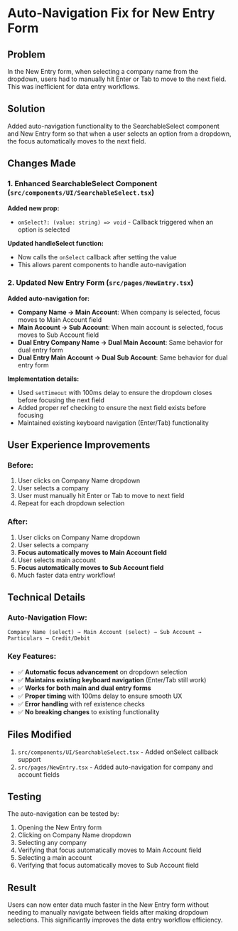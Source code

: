 # Auto-Navigation Fix for New Entry Form

## Problem
In the New Entry form, when selecting a company name from the dropdown, users had to manually hit Enter or Tab to move to the next field. This was inefficient for data entry workflows.

## Solution
Added auto-navigation functionality to the SearchableSelect component and New Entry form so that when a user selects an option from a dropdown, the focus automatically moves to the next field.

## Changes Made

### 1. Enhanced SearchableSelect Component (`src/components/UI/SearchableSelect.tsx`)

**Added new prop:**
- `onSelect?: (value: string) => void` - Callback triggered when an option is selected

**Updated handleSelect function:**
- Now calls the `onSelect` callback after setting the value
- This allows parent components to handle auto-navigation

### 2. Updated New Entry Form (`src/pages/NewEntry.tsx`)

**Added auto-navigation for:**
- **Company Name → Main Account**: When company is selected, focus moves to Main Account field
- **Main Account → Sub Account**: When main account is selected, focus moves to Sub Account field
- **Dual Entry Company Name → Dual Main Account**: Same behavior for dual entry form
- **Dual Entry Main Account → Dual Sub Account**: Same behavior for dual entry form

**Implementation details:**
- Used `setTimeout` with 100ms delay to ensure the dropdown closes before focusing the next field
- Added proper ref checking to ensure the next field exists before focusing
- Maintained existing keyboard navigation (Enter/Tab) functionality

## User Experience Improvements

### Before:
1. User clicks on Company Name dropdown
2. User selects a company
3. User must manually hit Enter or Tab to move to next field
4. Repeat for each dropdown selection

### After:
1. User clicks on Company Name dropdown
2. User selects a company
3. **Focus automatically moves to Main Account field**
4. User selects main account
5. **Focus automatically moves to Sub Account field**
6. Much faster data entry workflow!

## Technical Details

### Auto-Navigation Flow:
```
Company Name (select) → Main Account (select) → Sub Account → Particulars → Credit/Debit
```

### Key Features:
- ✅ **Automatic focus advancement** on dropdown selection
- ✅ **Maintains existing keyboard navigation** (Enter/Tab still work)
- ✅ **Works for both main and dual entry forms**
- ✅ **Proper timing** with 100ms delay to ensure smooth UX
- ✅ **Error handling** with ref existence checks
- ✅ **No breaking changes** to existing functionality

## Files Modified

1. `src/components/UI/SearchableSelect.tsx` - Added onSelect callback support
2. `src/pages/NewEntry.tsx` - Added auto-navigation for company and account fields

## Testing

The auto-navigation can be tested by:
1. Opening the New Entry form
2. Clicking on Company Name dropdown
3. Selecting any company
4. Verifying that focus automatically moves to Main Account field
5. Selecting a main account
6. Verifying that focus automatically moves to Sub Account field

## Result

Users can now enter data much faster in the New Entry form without needing to manually navigate between fields after making dropdown selections. This significantly improves the data entry workflow efficiency.








